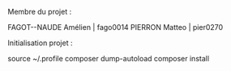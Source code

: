 Membre du projet :

FAGOT--NAUDE Amélien | fago0014
PIERRON Matteo | pier0270

Initialisation projet : 

source ~/.profile
composer dump-autoload
composer install
